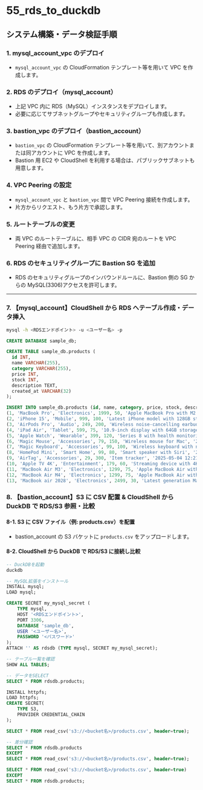 # 55_rds_to_duckdb

## システム構築・データ検証手順

### 1. mysql_account_vpc のデプロイ

- `mysql_account_vpc` の CloudFormation テンプレート等を用いて VPC を作成します。

### 2. RDS のデプロイ（mysql_account）

- 上記 VPC 内に RDS（MySQL）インスタンスをデプロイします。
- 必要に応じてサブネットグループやセキュリティグループも作成します。

### 3. bastion_vpc のデプロイ（bastion_account）

- `bastion_vpc` の CloudFormation テンプレート等を用いて、別アカウントまたは同アカウントに VPC を作成します。
- Bastion 用 EC2 や CloudShell を利用する場合は、パブリックサブネットも用意します。

### 4. VPC Peering の設定

- `mysql_account_vpc` と `bastion_vpc` 間で VPC Peering 接続を作成します。
- 片方からリクエスト、もう片方で承認します。

### 5. ルートテーブルの変更

- 両 VPC のルートテーブルに、相手 VPC の CIDR 宛のルートを VPC Peering 経由で追加します。

### 6. RDS のセキュリティグループに Bastion SG を追加

- RDS のセキュリティグループのインバウンドルールに、Bastion 側の SG からの MySQL(3306)アクセスを許可します。

---

### 7. 【mysql_account】CloudShell から RDS へテーブル作成・データ挿入

```sh
mysql -h <RDSエンドポイント> -u <ユーザー名> -p
```

```sql
CREATE DATABASE sample_db;

CREATE TABLE sample_db.products (
  id INT,
  name VARCHAR(255),
  category VARCHAR(255),
  price INT,
  stock INT,
  description TEXT,
  created_at VARCHAR(32)
);

INSERT INTO sample_db.products (id, name, category, price, stock, description, created_at) VALUES
(1, 'MacBook Pro', 'Electronics', 1999, 50, 'Apple MacBook Pro with M2 chip', '2025-05-04 12:21:11'),
(2, 'iPhone 15', 'Mobile', 999, 100, 'Latest iPhone model with 128GB storage', '2025-05-04 12:21:11'),
(3, 'AirPods Pro', 'Audio', 249, 200, 'Wireless noise-cancelling earbuds', '2025-05-04 12:21:11'),
(4, 'iPad Air', 'Tablet', 599, 75, '10.9-inch display with 64GB storage', '2025-05-04 12:21:11'),
(5, 'Apple Watch', 'Wearable', 399, 120, 'Series 8 with health monitoring features', '2025-05-04 12:21:11'),
(6, 'Magic Mouse', 'Accessories', 79, 150, 'Wireless mouse for Mac', '2025-05-04 12:21:11'),
(7, 'Magic Keyboard', 'Accessories', 99, 100, 'Wireless keyboard with numeric keypad', '2025-05-04 12:21:11'),
(8, 'HomePod Mini', 'Smart Home', 99, 80, 'Smart speaker with Siri', '2025-05-04 12:21:11'),
(9, 'AirTag', 'Accessories', 29, 300, 'Item tracker', '2025-05-04 12:21:11'),
(10, 'Apple TV 4K', 'Entertainment', 179, 60, 'Streaming device with 4K HDR support', '2025-05-04 12:21:11'),
(11, 'MacBook Air M3', 'Electronics', 1299, 75, 'Apple MacBook Air with M3 chip and 13-inch display', '2025-05-04 12:21:11'),
(12, 'MacBook Air M4', 'Electronics', 1299, 75, 'Apple MacBook Air with M4 chip and 13-inch display', '2025-05-04 12:21:11'),
(13, 'MacBook air 2028', 'Electronics', 2499, 30, 'Latest generation MacBook Pro with enhanced performance and display.', '2025-05-04 12:21:11');
```

### 8. 【bastion_account】S3 に CSV 配置 & CloudShell から DuckDB で RDS/S3 参照・比較

#### 8-1. S3 に CSV ファイル（例: products.csv）を配置

- bastion_account の S3 バケットに `products.csv` をアップロードします。

#### 8-2. CloudShell から DuckDB で RDS/S3 に接続し比較

```sql
-- DuckDBを起動
duckdb

-- MySQL拡張をインストール
INSTALL mysql;
LOAD mysql;

CREATE SECRET my_mysql_secret (
    TYPE mysql,
    HOST '<RDSエンドポイント>',
    PORT 3306,
    DATABASE 'sample_db',
    USER '<ユーザー名>',
    PASSWORD '<パスワード>'
);
ATTACH '' AS rdsdb (TYPE mysql, SECRET my_mysql_secret);

-- テーブル一覧を確認
SHOW ALL TABLES;

-- データをSELECT
SELECT * FROM rdsdb.products;

INSTALL httpfs;
LOAD httpfs;
CREATE SECRET(
    TYPE S3,
    PROVIDER CREDENTIAL_CHAIN
);

SELECT * FROM read_csv('s3://<bucket名>/products.csv', header=true);

-- 差分確認
SELECT * FROM rdsdb.products
EXCEPT
SELECT * FROM read_csv('s3://<bucket名>/products.csv', header=true);

SELECT * FROM read_csv('s3://<bucket名>/products.csv', header=true)
EXCEPT
SELECT * FROM rdsdb.products;
```
